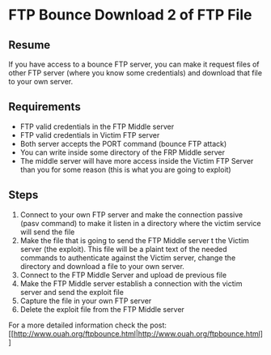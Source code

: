 # FTP Bounce Download 2 of FTP File



## Resume

If you have access to a bounce FTP server, you can make it request files of other FTP server \(where you know some credentials\) and download that file to your own server.

## Requirements

- FTP valid credentials in the FTP Middle server
- FTP valid credentials in Victim FTP server
- Both server accepts the PORT command \(bounce FTP attack\)
- You can write inside some directory of the FRP Middle server
- The middle server will have more access inside the Victim FTP Server than you for some reason \(this is what you are going to exploit\)

## Steps

1. Connect to your own FTP server and make the connection passive \(pasv command\) to make it listen in a directory where the victim service will send the file
2. Make the file that is going to send the FTP Middle server t the Victim server \(the exploit\). This file will be a plaint text of the needed commands to authenticate against the Victim server, change the directory and download a file to your own server.
3. Connect to the FTP Middle Server and upload de previous file
4. Make the FTP Middle server establish a connection with the victim server and send the exploit file
5. Capture the file in your own FTP server
6. Delete the exploit file from the FTP Middle server

For a more detailed information check the post: [[http://www.ouah.org/ftpbounce.html|http://www.ouah.org/ftpbounce.html]]




